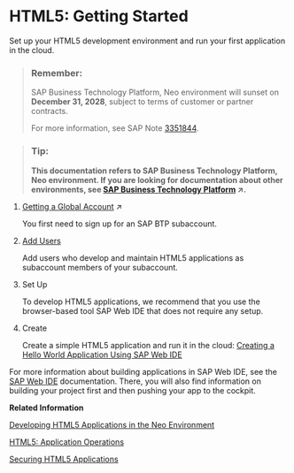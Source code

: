 <!-- loiob12016370421435a9f38e6955a2820e8 -->

# HTML5: Getting Started

Set up your HTML5 development environment and run your first application in the cloud.



> ### Remember:  
> SAP Business Technology Platform, Neo environment will sunset on **December 31, 2028**, subject to terms of customer or partner contracts.
> 
> For more information, see SAP Note [3351844](https://me.sap.com/notes/3351844).

> ### Tip:  
> **This documentation refers to SAP Business Technology Platform, Neo environment. If you are looking for documentation about other environments, see [SAP Business Technology Platform](https://help.sap.com/viewer/65de2977205c403bbc107264b8eccf4b/Cloud/en-US/6a2c1ab5a31b4ed9a2ce17a5329e1dd8.html "SAP Business Technology Platform (SAP BTP) is an integrated offering comprised of the following technology portfolios: application development; process automation; integration; data, analytics, and enterprise planning; artificial intelligence. The platform offers users the ability to turn data into business value, compose end-to-end business processes, connect entire IT landscapes, and personalize, build and extend SAP applications. This reduces the overall total cost of ownership maintaining SAP landscapes and third-party software across end-to-end business processes.") :arrow_upper_right:.**



1.  [Getting a Global Account](https://help.sap.com/viewer/65de2977205c403bbc107264b8eccf4b/Cloud/en-US/046f127f2a614438b616ccfc575fdb16.html "Explore the different options for trying out SAP BTP.") :arrow_upper_right:

    You first need to sign up for an SAP BTP subaccount.

2.  [Add Users](../50-administration-and-ops-neo/managing-roles-and-permissions-d128e67.md)

    Add users who develop and maintain HTML5 applications as subaccount members of your subaccount.

3.  Set Up

    To develop HTML5 applications, we recommend that you use the browser-based tool SAP Web IDE that does not require any setup.

4.  Create

    Create a simple HTML5 application and run it in the cloud: [Creating a Hello World Application Using SAP Web IDE](creating-a-hello-world-application-using-sap-web-ide-cb94e2b.md)




For more information about building applications in SAP Web IDE, see the [SAP Web IDE](https://help.hana.ondemand.com/webide/frameset.htm?) documentation. There, you will also find information on building your project first and then pushing your app to the cockpit.

**Related Information**  


[Developing HTML5 Applications in the Neo Environment](developing-html5-applications-in-the-neo-environment-3972306.md "SAP BTP enables you to easily develop and run HTML5 applications in a cloud environment.")

[HTML5: Application Operations](../50-administration-and-ops-neo/html5-application-operations-ef21fb1.md "For an overview of the current status of the individual HTML5 applications in your subaccount, use the SAP BTP cockpit.")

[Securing HTML5 Applications](../60-security-neo/securing-html5-applications-55f7c9d.md "The security guide provides an overview of the security-relevant information that applies to HTML5 applications.")


